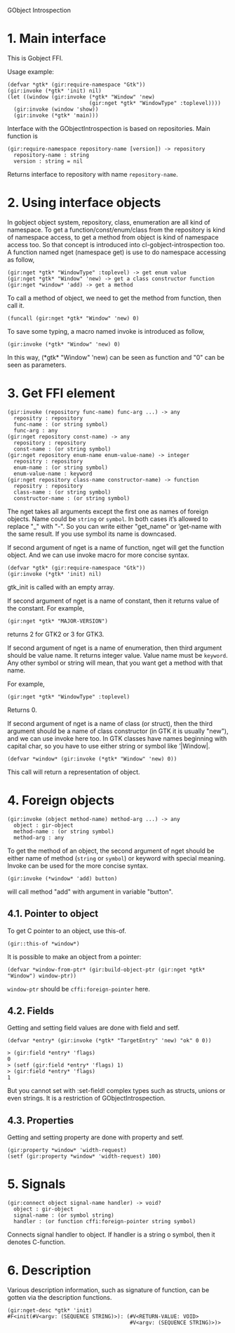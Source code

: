GObject Introspection

# 1. Main interface

This is Gobject FFI.

Usage example:

```racket
(defvar *gtk* (gir:require-namespace "Gtk"))
(gir:invoke (*gtk* 'init) nil)
(let ((window (gir:invoke (*gtk* "Window" 'new)
                          (gir:nget *gtk* "WindowType" :toplevel))))
  (gir:invoke (window 'show))
  (gir:invoke (*gtk* 'main)))
```

Interface with the GObjectIntrospection is based on repositories. Main
function is

```racket
(gir:require-namespace repository-name [version]) -> repository
  repository-name : string
  version : string = nil
```

Returns interface to repository with name `repository-name`.

# 2. Using interface objects

In gobject object system, repository, class, enumeration are all kind
of namespace.  To get a function/const/enum/class from the repository
is kind of namespace access, to get a method from object is kind of
namespace access too.  So that concept is introduced into
cl-gobject-introspection too.  A function named nget (namespace get)
is use to do namespace accessing as follow,

```racket
(gir:nget *gtk* "WindowType" :toplevel) -> get enum value
(gir:nget *gtk* "Window" 'new) -> get a class constructor function
(gir:nget *window* 'add) -> get a method
```

To call a method of object, we need to get the method from function,
then call it.

```racket
(funcall (gir:nget *gtk* "Window" 'new) 0)
```

To save some typing, a macro named invoke is introduced as follow,

```racket
(gir:invoke (*gtk* "Window" 'new) 0)
```

In this way, (\*gtk\* "Window" 'new) can be seen as function and "0" can
be seen as parameters.

# 3. Get FFI element

```racket
(gir:invoke (repository func-name) func-arg ...) -> any
  repositry : repository
  func-name : (or string symbol)
  func-arg : any
(gir:nget repository const-name) -> any
  repository : repository
  const-name : (or string symbol)
(gir:nget repository enum-name enum-value-name) -> integer
  repositry : repository
  enum-name : (or string symbol)
  enum-value-name : keyword
(gir:nget repository class-name constructor-name) -> function
  repositry : repository
  class-name : (or string symbol)
  constructor-name : (or string symbol)
```

The nget takes all arguments except the first one as names of foreign
objects. Name could be `string` or `symbol`. In both cases it’s
allowed to replace "\_" with "-". So you can write either "get\_name"
or ’get-name with the same result. If you use symbol its name is
downcased.

If second argument of nget is a name of function, nget will get the
function object.  And we can use invoke macro for more concise syntax.

```racket
(defvar *gtk* (gir:require-namespace "Gtk"))
(gir:invoke (*gtk* 'init) nil)
```

gtk\_init is called with an empty array.

If second argument of nget is a name of constant, then it returns
value of the constant. For example,

```racket
(gir:nget *gtk* "MAJOR-VERSION")
```

returns 2 for GTK2 or 3 for GTK3.

If second argument of nget is a name of enumeration, then third
argument should be value name. It returns integer value. Value name
must be `keyword`.  Any other symbol or string will mean, that you
want get a method with that name.

For example,

```racket
(gir:nget *gtk* "WindowType" :toplevel)
```

Returns 0.

If second argument of nget is a name of class (or struct), then the
third argument should be a name of class constructor (in GTK it is
usually "new"), and we can use invoke here too. In GTK classes have
names beginning with capital char, so you have to use either string
or symbol like ’|Window|.

```racket
(defvar *window* (gir:invoke (*gtk* "Window" 'new) 0))
```

This call will return a representation of object.

# 4. Foreign objects

```racket
(gir:invoke (object method-name) method-arg ...) -> any
  object : gir-object
  method-name : (or string symbol)
  method-arg : any
```

To get the method of an object, the second argument of nget should be
either name of method (`string` or `symbol`) or keyword with special
meaning.  Invoke can be used for the more concise syntax.

```racket
(gir:invoke (*window* 'add) button)
```

will call method "add" with argument in variable "button".

## 4.1. Pointer to object

To get C pointer to an object, use this-of.

```racket
(gir::this-of *window*)
```

It is possible to make an object from a pointer:

```racket
(defvar *window-from-ptr* (gir:build-object-ptr (gir:nget *gtk* "Window") window-ptr))
```

`window-ptr` should be `cffi:foreign-pointer` here.

## 4.2. Fields

Getting and setting field values are done with field and setf.

```racket
(defvar *entry* (gir:invoke (*gtk* "TargetEntry" 'new) "ok" 0 0))
                                                         
> (gir:field *entry* 'flags)
0
> (setf (gir:field *entry* 'flags) 1)
> (gir:field *entry* 'flags)
1
```

But you cannot set with :set-field! complex types such as structs,
unions or even strings. It is a restriction of GObjectIntrospection.

## 4.3. Properties

Getting and setting property are done with property and setf.

```racket
(gir:property *window* 'width-request)
(setf (gir:property *window* 'width-request) 100)
```

# 5. Signals

```racket
(gir:connect object signal-name handler) -> void?
  object : gir-object
  signal-name : (or symbol string)
  handler : (or function cffi:foreign-pointer string symbol)
```

Connects signal handler to object. If handler is a string o symbol, then
it denotes C-function.

# 6. Description

Various description information, such as signature of function, can be
gotten via the description functions.

```racket
(gir:nget-desc *gtk* 'init)
#F<init(#V<argv: (SEQUENCE STRING)>): (#V<RETURN-VALUE: VOID>
                                       #V<argv: (SEQUENCE STRING)>)>
```
